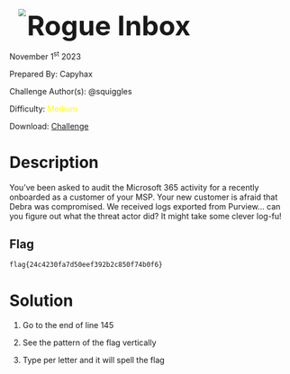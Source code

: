 <img src="https://i.imgur.com/SPDalOx.png" style="margin-left: 20px; zoom: 80%;" align=left />        <font size="10">**Rogue Inbox**</font>

November 1<sup>st</sup> 2023

Prepared By: Capyhax

Challenge Author(s): @squiggles

Difficulty: <font color=yellow>Medium</font>

Download: [Challenge](https://github.com/Maclteration/Huntress-CTF-2023/raw/main/huntress-ctf-2023/forensics/%5BMedium%5D%20Rogue%20Inbox/purview.zip)

# Description

You’ve been asked to audit the Microsoft 365 activity for a recently onboarded as a customer of your MSP. Your new customer is afraid that Debra was compromised. We received logs exported from Purview… can you figure out what the threat actor did? It might take some clever log-fu!

## Flag

`flag{24c4230fa7d50eef392b2c850f74b0f6}`

# Solution

1. Go to the end of line 145

2. See the pattern of the flag vertically

3. Type per letter and it will spell the flag



